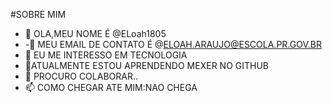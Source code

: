 #SOBRE MIM
- 👋 OLA,MEU NOME É @ELoah1805
- -👧 MEU EMAIL DE CONTATO É @ELOAH.ARAUJO@ESCOLA.PR.GOV.BR
- 👀 EU ME INTERESSO EM TECNOLOGIA
- 🌱ATUALMENTE ESTOU APRENDENDO MEXER NO GITHUB
- 💞️ PROCURO COLABORAR..
- 📫 COMO CHEGAR ATE MIM:NAO CHEGA

